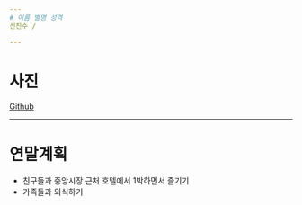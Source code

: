 ```yaml
---
# 이름 별명 성격
신진수 / 

---
```

# 사진
[Github](https://github.com/gwontaeyong/SSAF_Benefit/blob/master/eunjin.jpg)

---
# 연말계획
* 친구들과 중앙시장 근처 호텔에서 1박하면서 즐기기
* 가족들과 외식하기
